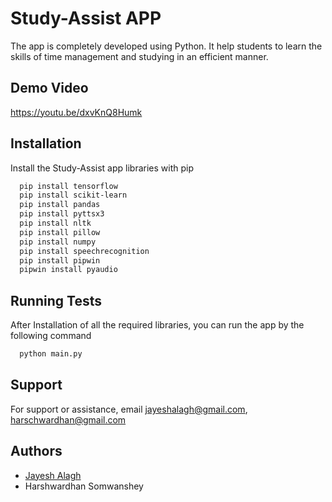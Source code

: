 
# Study-Assist APP

The app is completely developed using Python. It help students to learn the skills of time management and studying in an efficient manner.


## Demo Video
   https://youtu.be/dxvKnQ8Humk


## Installation

Install the Study-Assist app libraries with pip

```bash
  pip install tensorflow
  pip install scikit-learn
  pip install pandas
  pip install pyttsx3
  pip install nltk
  pip install pillow
  pip install numpy
  pip install speechrecognition
  pip install pipwin
  pipwin install pyaudio
```

## Running Tests

 After Installation of all the required libraries, you can run the app by the following command

```bash
  python main.py
```


## Support

For support or assistance, email jayeshalagh@gmail.com, harschwardhan@gmail.com


## Authors

- [Jayesh Alagh](https://www.linkedin.com/in/jayesh-alagh-1978a4215)
- Harshwardhan Somwanshey
